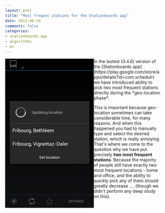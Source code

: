```yaml
---
layout: post
title: "Most freqent stations for the Stationboards app"
date: 2013-06-19
comments: false
categories:
- stationboards-app
- algorithms
- en
---
```


<img src="/images/blog/top_frequent stations.png" align="left">
In the lastest (3.4.6) version of the [Stationboards app](https://play.google.com/store/apps/details?id=com.schedulr)
we have introduced ability to pick two most frequent stations directly during the *geo-location phase*.

This is important because geo-location sometimes can take considerable time, for many reasons.
And when this happened you had to manually type and select the desired station, which is really annoying.
That's where we come to the question why we have put precisely **two most frequent stations**.
Because the majority of people still have exactly two most frequent locations - home and office, and the ability
to quickly pick any of them should greatly decrease .... (though we didn't perform any deep study on this).





